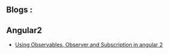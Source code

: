 ## Blogs :

Angular2
--------

* [Using Observables, Observer and Subscription in angular 2](https://iammethod.github.io/Observables-Observer-Subscription-Demo-in-Angular2)
